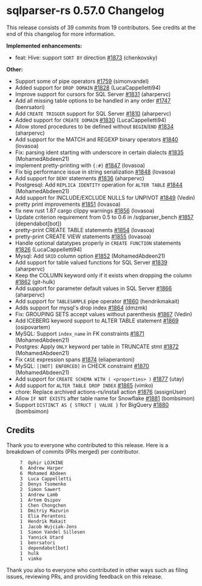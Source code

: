 <!--
Licensed to the Apache Software Foundation (ASF) under one
or more contributor license agreements.  See the NOTICE file
distributed with this work for additional information
regarding copyright ownership.  The ASF licenses this file
to you under the Apache License, Version 2.0 (the
"License"); you may not use this file except in compliance
with the License.  You may obtain a copy of the License at

  http://www.apache.org/licenses/LICENSE-2.0

Unless required by applicable law or agreed to in writing,
software distributed under the License is distributed on an
"AS IS" BASIS, WITHOUT WARRANTIES OR CONDITIONS OF ANY
KIND, either express or implied.  See the License for the
specific language governing permissions and limitations
under the License.
-->

# sqlparser-rs 0.57.0 Changelog

This release consists of 39 commits from 19 contributors. See credits at the end of this changelog for more information.

**Implemented enhancements:**

- feat: Hive: support `SORT BY` direction [#1873](https://github.com/apache/datafusion-sqlparser-rs/pull/1873) (chenkovsky)

**Other:**

- Support some of pipe operators [#1759](https://github.com/apache/datafusion-sqlparser-rs/pull/1759) (simonvandel)
- Added support for `DROP DOMAIN` [#1828](https://github.com/apache/datafusion-sqlparser-rs/pull/1828) (LucaCappelletti94)
- Improve support for cursors for SQL Server [#1831](https://github.com/apache/datafusion-sqlparser-rs/pull/1831) (aharpervc)
- Add all missing table options to be handled in any order [#1747](https://github.com/apache/datafusion-sqlparser-rs/pull/1747) (benrsatori)
- Add `CREATE TRIGGER` support for SQL Server [#1810](https://github.com/apache/datafusion-sqlparser-rs/pull/1810) (aharpervc)
- Added support for `CREATE DOMAIN` [#1830](https://github.com/apache/datafusion-sqlparser-rs/pull/1830) (LucaCappelletti94)
- Allow stored procedures to be defined without `BEGIN`/`END` [#1834](https://github.com/apache/datafusion-sqlparser-rs/pull/1834) (aharpervc)
- Add support for the MATCH and REGEXP binary operators [#1840](https://github.com/apache/datafusion-sqlparser-rs/pull/1840) (lovasoa)
- Fix: parsing ident starting with underscore in certain dialects [#1835](https://github.com/apache/datafusion-sqlparser-rs/pull/1835) (MohamedAbdeen21)
- implement pretty-printing with `{:#}` [#1847](https://github.com/apache/datafusion-sqlparser-rs/pull/1847) (lovasoa)
- Fix big performance issue in string serialization [#1848](https://github.com/apache/datafusion-sqlparser-rs/pull/1848) (lovasoa)
- Add support for `DENY` statements [#1836](https://github.com/apache/datafusion-sqlparser-rs/pull/1836) (aharpervc)
- Postgresql: Add `REPLICA IDENTITY` operation for `ALTER TABLE` [#1844](https://github.com/apache/datafusion-sqlparser-rs/pull/1844) (MohamedAbdeen21)
- Add support for INCLUDE/EXCLUDE NULLS for UNPIVOT [#1849](https://github.com/apache/datafusion-sqlparser-rs/pull/1849) (Vedin)
- pretty print improvements [#1851](https://github.com/apache/datafusion-sqlparser-rs/pull/1851) (lovasoa)
- fix new rust 1.87 cargo clippy warnings [#1856](https://github.com/apache/datafusion-sqlparser-rs/pull/1856) (lovasoa)
- Update criterion requirement from 0.5 to 0.6 in /sqlparser_bench [#1857](https://github.com/apache/datafusion-sqlparser-rs/pull/1857) (dependabot[bot])
- pretty-print CREATE TABLE statements [#1854](https://github.com/apache/datafusion-sqlparser-rs/pull/1854) (lovasoa)
- pretty-print CREATE VIEW statements [#1855](https://github.com/apache/datafusion-sqlparser-rs/pull/1855) (lovasoa)
- Handle optional datatypes properly in `CREATE FUNCTION` statements [#1826](https://github.com/apache/datafusion-sqlparser-rs/pull/1826) (LucaCappelletti94)
- Mysql: Add `SRID` column option [#1852](https://github.com/apache/datafusion-sqlparser-rs/pull/1852) (MohamedAbdeen21)
- Add support for table valued functions for SQL Server [#1839](https://github.com/apache/datafusion-sqlparser-rs/pull/1839) (aharpervc)
- Keep the COLUMN keyword only if it exists when dropping the column [#1862](https://github.com/apache/datafusion-sqlparser-rs/pull/1862) (git-hulk)
- Add support for parameter default values in SQL Server [#1866](https://github.com/apache/datafusion-sqlparser-rs/pull/1866) (aharpervc)
- Add support for `TABLESAMPLE` pipe operator [#1860](https://github.com/apache/datafusion-sqlparser-rs/pull/1860) (hendrikmakait)
- Adds support for mysql's drop index [#1864](https://github.com/apache/datafusion-sqlparser-rs/pull/1864) (dmzmk)
- Fix: GROUPING SETS accept values without parenthesis [#1867](https://github.com/apache/datafusion-sqlparser-rs/pull/1867) (Vedin)
- Add ICEBERG keyword support to ALTER TABLE statement [#1869](https://github.com/apache/datafusion-sqlparser-rs/pull/1869) (osipovartem)
- MySQL: Support `index_name` in FK constraints [#1871](https://github.com/apache/datafusion-sqlparser-rs/pull/1871) (MohamedAbdeen21)
- Postgres: Apply `ONLY` keyword per table in TRUNCATE stmt [#1872](https://github.com/apache/datafusion-sqlparser-rs/pull/1872) (MohamedAbdeen21)
- Fix `CASE` expression spans [#1874](https://github.com/apache/datafusion-sqlparser-rs/pull/1874) (eliaperantoni)
- MySQL: `[[NOT] ENFORCED]` in CHECK constraint [#1870](https://github.com/apache/datafusion-sqlparser-rs/pull/1870) (MohamedAbdeen21)
- Add support for `CREATE SCHEMA WITH ( <properties> )` [#1877](https://github.com/apache/datafusion-sqlparser-rs/pull/1877) (utay)
- Add support for `ALTER TABLE DROP INDEX` [#1865](https://github.com/apache/datafusion-sqlparser-rs/pull/1865) (vimko)
- chore: Replace archived actions-rs/install action  [#1876](https://github.com/apache/datafusion-sqlparser-rs/pull/1876) (assignUser)
- Allow `IF NOT EXISTS` after table name for Snowflake [#1881](https://github.com/apache/datafusion-sqlparser-rs/pull/1881) (bombsimon)
- Support `DISTINCT AS { STRUCT | VALUE }` for BigQuery [#1880](https://github.com/apache/datafusion-sqlparser-rs/pull/1880) (bombsimon)

## Credits

Thank you to everyone who contributed to this release. Here is a breakdown of commits (PRs merged) per contributor.

```
     7	Ophir LOJKINE
     6	Andrew Harper
     6	Mohamed Abdeen
     3	Luca Cappelletti
     2	Denys Tsomenko
     2	Simon Sawert
     1	Andrew Lamb
     1	Artem Osipov
     1	Chen Chongchen
     1	Dmitriy Mazurin
     1	Elia Perantoni
     1	Hendrik Makait
     1	Jacob Wujciak-Jens
     1	Simon Vandel Sillesen
     1	Yannick Utard
     1	benrsatori
     1	dependabot[bot]
     1	hulk
     1	vimko
```

Thank you also to everyone who contributed in other ways such as filing issues, reviewing PRs, and providing feedback on this release.

